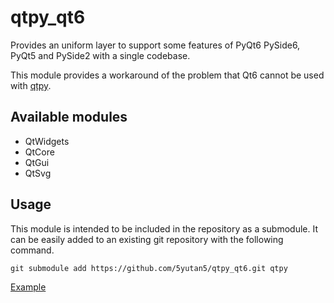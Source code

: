 # qtpy_qt6

Provides an uniform layer to support some features of PyQt6 PySide6, PyQt5 and PySide2 with a single codebase.

This module provides a workaround of the problem that Qt6 cannot be used with [qtpy](https://github.com/spyder-ide/qtpy).

## Available modules

- QtWidgets
- QtCore
- QtGui
- QtSvg

## Usage

This module is intended to be included in the repository as a submodule.
It can be easily added to an existing git repository with the following command.

```plaintext
git submodule add https://github.com/5yutan5/qtpy_qt6.git qtpy
```

[Example](https://github.com/5yutan5/PyQtDarkTheme/tree/main/qdarktheme)
